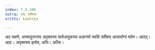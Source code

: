 ```yaml
---
index: 7.3.100
sutra: अदः सर्वेषाम्
vritti: kashika

---
```

अद भक्षणे, अस्मादुत्तरस्य अपृक्तस्य सार्वधातुकस्य अडागमो भवति सर्वेषाम् आचार्याणां मतेन। आदत्। आदः। अपृक्तस्य इत्येव, अत्ति। अत्सि।